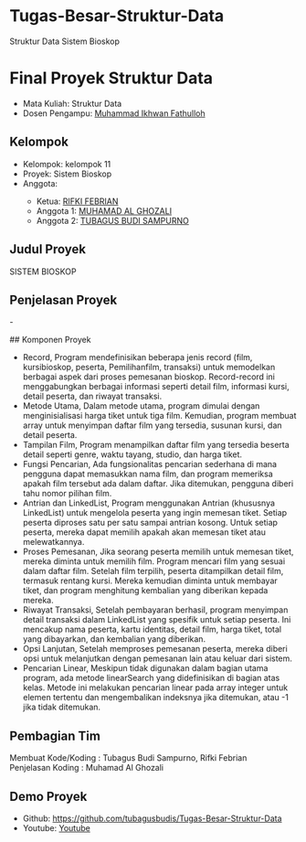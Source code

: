 # Tugas-Besar-Struktur-Data
Struktur Data Sistem Bioskop

# Final Proyek Struktur Data
<ul>
  <li>Mata Kuliah: Struktur Data</li>
  <li>Dosen Pengampu: <a href="https://github.com/Muhammad-Ikhwan-Fathulloh">Muhammad Ikhwan Fathulloh</a></li>
</ul>

## Kelompok
<ul>
  <li>Kelompok:  kelompok 11 </li>
  <li>Proyek:  Sistem Bioskop </li>
  <li>Anggota: </li>
  <ul>
    <li>Ketua: <a href="">RIFKI FEBRIAN</a></li>
    <li>Anggota 1: <a href="">MUHAMAD AL GHOZALI</a></li>
    <li>Anggota 2: <a href="">TUBAGUS BUDI SAMPURNO</a></li>
  </ul>
</ul>

## Judul Proyek
<p>SISTEM BIOSKOP</p>

## Penjelasan Proyek
<P>-</P>
## Komponen Proyek
<ul>
<li>	Record, Program mendefinisikan beberapa jenis record (film, kursibioskop, peserta, Pemilihanfilm, transaksi) untuk memodelkan berbagai aspek dari proses pemesanan bioskop. Record-record ini menggabungkan berbagai informasi seperti detail film, informasi kursi, detail peserta, dan riwayat transaksi.</li>
<li>	Metode Utama, Dalam metode utama, program dimulai dengan menginisialisasi harga tiket untuk tiga film. Kemudian, program membuat array untuk menyimpan daftar film yang tersedia, susunan kursi, dan detail peserta.</li>
<li>	Tampilan Film, Program menampilkan daftar film yang tersedia beserta detail seperti genre, waktu tayang, studio, dan harga tiket.</li>
<li>	Fungsi Pencarian, Ada fungsionalitas pencarian sederhana di mana pengguna dapat memasukkan nama film, dan program memeriksa apakah film tersebut ada dalam daftar. Jika ditemukan, pengguna diberi tahu nomor pilihan film.</li>
<li>	Antrian dan LinkedList, Program menggunakan Antrian (khususnya LinkedList) untuk mengelola peserta yang ingin memesan tiket. Setiap peserta diproses satu per satu sampai antrian kosong. Untuk setiap peserta, mereka dapat memilih apakah akan memesan tiket atau melewatkannya.</li>
<li>	Proses Pemesanan, Jika seorang peserta memilih untuk memesan tiket, mereka diminta untuk memilih film. Program mencari film yang sesuai dalam daftar film. Setelah film terpilih, peserta ditampilkan detail film, termasuk rentang kursi. Mereka kemudian diminta untuk membayar tiket, dan program menghitung kembalian yang diberikan kepada mereka.</li>
<li>	Riwayat Transaksi, Setelah pembayaran berhasil, program menyimpan detail transaksi dalam LinkedList yang spesifik untuk setiap peserta. Ini mencakup nama peserta, kartu identitas, detail film, harga tiket, total yang dibayarkan, dan kembalian yang diberikan.</li>
<li>	Opsi Lanjutan, Setelah memproses pemesanan peserta, mereka diberi opsi untuk melanjutkan dengan pemesanan lain atau keluar dari sistem.</li>
<li>	Pencarian Linear, Meskipun tidak digunakan dalam bagian utama program, ada metode linearSearch yang didefinisikan di bagian atas kelas. Metode ini melakukan pencarian linear pada array integer untuk elemen tertentu dan mengembalikan indeksnya jika ditemukan, atau -1 jika tidak ditemukan.</li>
</ul>

## Pembagian Tim
<p>Membuat Kode/Koding : Tubagus Budi Sampurno, Rifki Febrian<br>
Penjelasan Koding : Muhamad Al Ghozali</p>

## Demo Proyek
<ul>
  <li>Github: <a href="">https://github.com/tubagusbudis/Tugas-Besar-Struktur-Data</a></li>
  <li>Youtube: <a href="">Youtube</a></li>
</ul>
